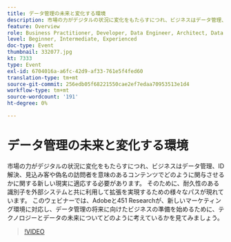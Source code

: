 ```yaml
---
title: データ管理の未来と変化する環境
description: 市場の力がデジタルの状況に変化をもたらすにつれ、ビジネスはデータ管理、ID解決、見込み客や偽名の訪問者を意味のあるコンテンツでどのように関与させるかに関する新しい現実に適応する必要があります。 そのために、耐久性のある識別子を外部システムと共に利用して拡張を実現するための様々なパスが現れています。 このウェビナーでは、Adobeと451 Researchが、新しいマーケティング環境に対応し、データ管理の将来に向けたビジネスの準備を始めるために、テクノロジーとデータの未来についてどのように考えているかを見てみましょう。
feature: Overview
role: Business Practitioner, Developer, Data Engineer, Architect, Data Architect, Administrator, Leader
level: Beginner, Intermediate, Experienced
doc-type: Event
thumbnail: 332077.jpg
kt: 7333
type: Event
exl-id: 6704016a-a6fc-42d9-af33-761e5f4fed60
translation-type: tm+mt
source-git-commit: 256edb05f68221550cae2ef7edaa70953513e1d4
workflow-type: tm+mt
source-wordcount: '191'
ht-degree: 0%

---
```


# データ管理の未来と変化する環境

市場の力がデジタルの状況に変化をもたらすにつれ、ビジネスはデータ管理、ID解決、見込み客や偽名の訪問者を意味のあるコンテンツでどのように関与させるかに関する新しい現実に適応する必要があります。 そのために、耐久性のある識別子を外部システムと共に利用して拡張を実現するための様々なパスが現れています。 このウェビナーでは、Adobeと451 Researchが、新しいマーケティング環境に対応し、データ管理の将来に向けたビジネスの準備を始めるために、テクノロジーとデータの未来についてどのように考えているかを見てみましょう。

>[!VIDEO](https://video.tv.adobe.com/v/332077/?quality=12&learn=on)
